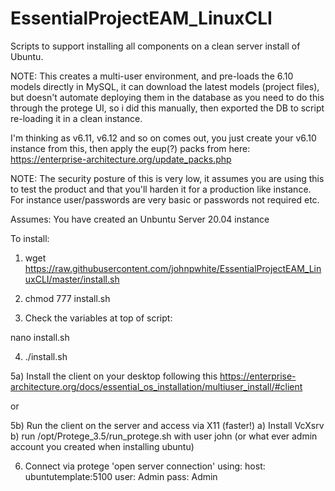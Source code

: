 # EssentialProjectEAM_LinuxCLI
Scripts to support installing all components on a clean server install of Ubuntu.

NOTE: This creates a multi-user environment, and pre-loads the 6.10 models directly in MySQL, it can download the latest models (project files), but doesn't automate deploying them in the database as you need to do this through the protege UI, so i did this manually, then exported the DB to script re-loading it in a clean instance.

I'm thinking as v6.11, v6.12 and so on comes out, you just create your v6.10 instance from this, then apply the eup(?) packs from here:
https://enterprise-architecture.org/update_packs.php

NOTE: The security posture of this is very low, it assumes you are using this to test the product and that you'll harden it for a production like instance. For instance user/passwords are very basic or passwords not required etc.

Assumes: You have created an Unbuntu Server 20.04 instance

To install:

1) wget https://raw.githubusercontent.com/johnpwhite/EssentialProjectEAM_LinuxCLI/master/install.sh

2) chmod 777 install.sh

3) Check the variables at top of script:

nano install.sh

4) ./install.sh

5a) Install the client on your desktop following this https://enterprise-architecture.org/docs/essential_os_installation/multiuser_install/#client

or

5b) Run the client on the server and access via X11 (faster!)
    a) Install VcXsrv
    b) run /opt/Protege_3.5/run_protege.sh with user john (or what ever admin account you created when installing ubuntu)

6) Connect via protege 'open server connection' using:
    host: ubuntutemplate:5100
    user: Admin
    pass: Admin
